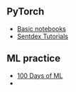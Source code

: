  ## PyTorch
   - [Basic notebooks](https://github.com/dair-ai/pytorch_notebooks)
   - [Sentdex Tutorials](https://www.youtube.com/playlist?list=PLQVvvaa0QuDdeMyHEYc0gxFpYwHY2Qfdh)
   
 ## ML practice
  - [100 Days of ML](https://github.com/NishkarshRaj/100DaysofMLCode)
  - 
 
